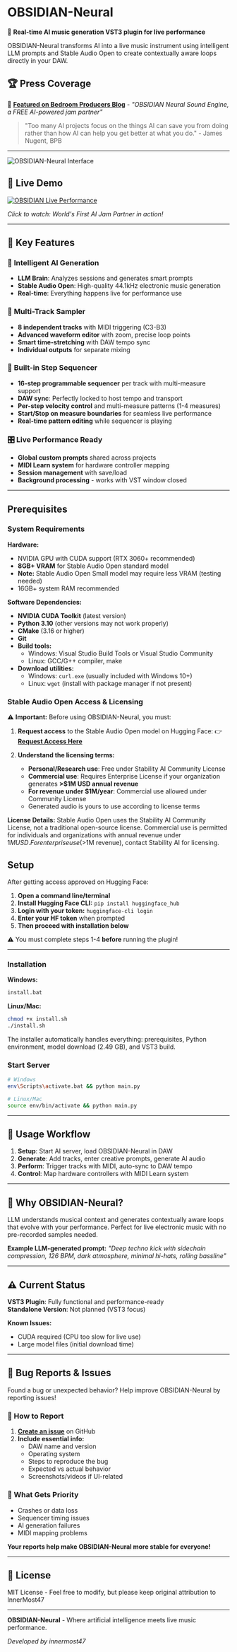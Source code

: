 # OBSIDIAN-Neural

🎵 **Real-time AI music generation VST3 plugin for live performance**

OBSIDIAN-Neural transforms AI into a live music instrument using intelligent LLM prompts and Stable Audio Open to create contextually aware loops directly in your DAW.

## 🏆 Press Coverage

📰 **[Featured on Bedroom Producers Blog](https://bedroomproducersblog.com/2025/06/06/obsidian-neural-sound-engine/)** - _"OBSIDIAN Neural Sound Engine, a FREE AI-powered jam partner"_

> "Too many AI projects focus on the things AI can save you from doing rather than how AI can help you get better at what you do." - James Nugent, BPB

---

![OBSIDIAN-Neural Interface](./screenshot.png)

## 🎵 Live Demo

[![OBSIDIAN Live Performance](https://img.youtube.com/vi/l4KMC5adxVA/maxresdefault.jpg)](https://www.youtube.com/watch?v=l4KMC5adxVA)

_Click to watch: World's First AI Jam Partner in action!_

---

## 🔮 Key Features

### 🤖 **Intelligent AI Generation**

- **LLM Brain**: Analyzes sessions and generates smart prompts
- **Stable Audio Open**: High-quality 44.1kHz electronic music generation
- **Real-time**: Everything happens live for performance use

### 🎹 **Multi-Track Sampler**

- **8 independent tracks** with MIDI triggering (C3-B3)
- **Advanced waveform editor** with zoom, precise loop points
- **Smart time-stretching** with DAW tempo sync
- **Individual outputs** for separate mixing

### 🥁 **Built-in Step Sequencer**

- **16-step programmable sequencer** per track with multi-measure support
- **DAW sync**: Perfectly locked to host tempo and transport
- **Per-step velocity control** and multi-measure patterns (1-4 measures)
- **Start/Stop on measure boundaries** for seamless live performance
- **Real-time pattern editing** while sequencer is playing

### 🎛️ **Live Performance Ready**

- **Global custom prompts** shared across projects
- **MIDI Learn system** for hardware controller mapping
- **Session management** with save/load
- **Background processing** - works with VST window closed

---

## Prerequisites

### System Requirements

**Hardware:**
- NVIDIA GPU with CUDA support (RTX 3060+ recommended)
- **8GB+ VRAM** for Stable Audio Open standard model
- **Note:** Stable Audio Open Small model may require less VRAM (testing needed)
- 16GB+ system RAM recommended

**Software Dependencies:**
- **NVIDIA CUDA Toolkit** (latest version)
- **Python 3.10** (other versions may not work properly)
- **CMake** (3.16 or higher)
- **Git**
- **Build tools:**
  - Windows: Visual Studio Build Tools or Visual Studio Community
  - Linux: GCC/G++ compiler, make
- **Download utilities:**
  - Windows: `curl.exe` (usually included with Windows 10+)
  - Linux: `wget` (install with package manager if not present)

### Stable Audio Open Access & Licensing

⚠️ **Important:** Before using OBSIDIAN-Neural, you must:

1. **Request access** to the Stable Audio Open model on Hugging Face:
   👉 **[Request Access Here](https://huggingface.co/stabilityai/stable-audio-open-1.0)**

2. **Understand the licensing terms:**
   - **Personal/Research use**: Free under Stability AI Community License
   - **Commercial use**: Requires Enterprise License if your organization generates **>$1M USD annual revenue**
   - **For revenue under $1M/year**: Commercial use allowed under Community License
   - Generated audio is yours to use according to license terms

**License Details:** Stable Audio Open uses the Stability AI Community License, not a traditional open-source license. Commercial use is permitted for individuals and organizations with annual revenue under $1M USD. For enterprise use (>$1M revenue), contact Stability AI for licensing.

## Setup

After getting access approved on Hugging Face:

1. **Open a command line/terminal**
2. **Install Hugging Face CLI:** `pip install huggingface_hub`
3. **Login with your token:** `huggingface-cli login` 
4. **Enter your HF token** when prompted
5. **Then proceed with installation below**

⚠️ You must complete steps 1-4 **before** running the plugin!

---

### Installation

**Windows:**

```bash
install.bat
```

**Linux/Mac:**

```bash
chmod +x install.sh
./install.sh
```

The installer automatically handles everything: prerequisites, Python environment, model download (2.49 GB), and VST3 build.

### Start Server

```bash
# Windows
env\Scripts\activate.bat && python main.py

# Linux/Mac
source env/bin/activate && python main.py
```

---

## 🎵 Usage Workflow

1. **Setup**: Start AI server, load OBSIDIAN-Neural in DAW
2. **Generate**: Add tracks, enter creative prompts, generate AI audio
3. **Perform**: Trigger tracks with MIDI, auto-sync to DAW tempo
4. **Control**: Map hardware controllers with MIDI Learn system

---

## 🎯 Why OBSIDIAN-Neural?

LLM understands musical context and generates contextually aware loops that evolve with your performance. Perfect for live electronic music with no pre-recorded samples needed.

**Example LLM-generated prompt:**
_"Deep techno kick with sidechain compression, 126 BPM, dark atmosphere, minimal hi-hats, rolling bassline"_

---

## ⚠️ Current Status

**VST3 Plugin**: Fully functional and performance-ready  
**Standalone Version**: Not planned (VST3 focus)

**Known Issues:**

- CUDA required (CPU too slow for live use)
- Large model files (initial download time)

---

## 🐛 Bug Reports & Issues

Found a bug or unexpected behavior? Help improve OBSIDIAN-Neural by reporting issues!

### 📝 How to Report

1. **[Create an issue](https://github.com/innermost47/ai-dj/issues/new)** on GitHub
2. **Include essential info:**
   - DAW name and version
   - Operating system
   - Steps to reproduce the bug
   - Expected vs actual behavior
   - Screenshots/videos if UI-related

### 🚀 What Gets Priority

- Crashes or data loss
- Sequencer timing issues
- AI generation failures
- MIDI mapping problems

**Your reports help make OBSIDIAN-Neural more stable for everyone!**

---

## 📝 License

MIT License - Feel free to modify, but please keep original attribution to InnerMost47

---

**OBSIDIAN-Neural** - Where artificial intelligence meets live music performance.

_Developed by innermost47_
